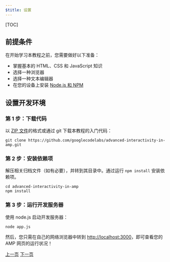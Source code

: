 ```yaml
---
$title: 设置
---
```


[TOC]

## 前提条件

在开始学习本教程之前，您需要做好以下准备：

- 掌握基本的 HTML、CSS 和 JavaScript 知识
- 选择一种浏览器
- 选择一种文本编辑器
- 在您的设备上安装 [Node.js 和 NPM](https://docs.npmjs.com/getting-started/installing-node)

## 设置开发环境

### 第 1 步：下载代码

以 [ZIP 文件](https://github.com/googlecodelabs/advanced-interactivity-in-amp/archive/master.zip)的格式或通过 git 下载本教程的入门代码：

```shell
git clone https://github.com/googlecodelabs/advanced-interactivity-in-amp.git
```

### 第 2 步：安装依赖项

解压相关归档文件（如有必要），并转到其目录中。通过运行 `npm install` 安装依赖项。

```shell
cd advanced-interactivity-in-amp
npm install
```


### 第 3 步：运行开发服务器

使用 node.js 启动开发服务器：

```shell
node app.js
```

然后，您只需在自己的网络浏览器中转到 <a href="http://localhost:3000">http://localhost:3000</a>，即可查看您的 AMP 网页的运行状况！

<div class="prev-next-buttons">
  <a class="button prev-button" href="{{g.doc('/content/docs/interaction_dynamic/interactivity.md', locale=doc.locale).url.path}}"><span class="arrow-prev">上一页</span></a>
  <a class="button next-button" href="{{g.doc('/content/amp-dev/documentation/guides-and-tutorials/develop/interactivity/get-familiar.md', locale=doc.locale).url.path}}"><span class="arrow-next">下一页</span></a>
</div>
 
 
